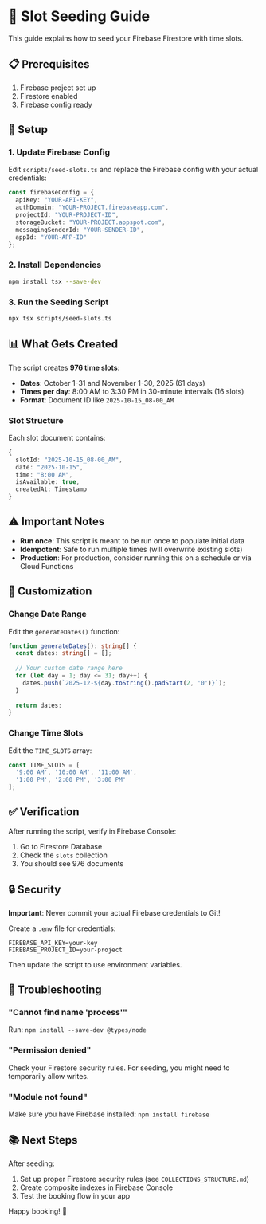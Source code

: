 # 🌱 Slot Seeding Guide

This guide explains how to seed your Firebase Firestore with time slots.

## 📋 Prerequisites

1. Firebase project set up
2. Firestore enabled
3. Firebase config ready

## 🚀 Setup

### 1. Update Firebase Config

Edit `scripts/seed-slots.ts` and replace the Firebase config with your actual credentials:

```typescript
const firebaseConfig = {
  apiKey: "YOUR-API-KEY",
  authDomain: "YOUR-PROJECT.firebaseapp.com",
  projectId: "YOUR-PROJECT-ID",
  storageBucket: "YOUR-PROJECT.appspot.com",
  messagingSenderId: "YOUR-SENDER-ID",
  appId: "YOUR-APP-ID"
};
```

### 2. Install Dependencies

```bash
npm install tsx --save-dev
```

### 3. Run the Seeding Script

```bash
npx tsx scripts/seed-slots.ts
```

## 📊 What Gets Created

The script creates **976 time slots**:

- **Dates**: October 1-31 and November 1-30, 2025 (61 days)
- **Times per day**: 8:00 AM to 3:30 PM in 30-minute intervals (16 slots)
- **Format**: Document ID like `2025-10-15_08-00_AM`

### Slot Structure

Each slot document contains:
```typescript
{
  slotId: "2025-10-15_08-00_AM",
  date: "2025-10-15",
  time: "8:00 AM",
  isAvailable: true,
  createdAt: Timestamp
}
```

## ⚠️ Important Notes

- **Run once**: This script is meant to be run once to populate initial data
- **Idempotent**: Safe to run multiple times (will overwrite existing slots)
- **Production**: For production, consider running this on a schedule or via Cloud Functions

## 🔧 Customization

### Change Date Range

Edit the `generateDates()` function:

```typescript
function generateDates(): string[] {
  const dates: string[] = [];
  
  // Your custom date range here
  for (let day = 1; day <= 31; day++) {
    dates.push(`2025-12-${day.toString().padStart(2, '0')}`);
  }
  
  return dates;
}
```

### Change Time Slots

Edit the `TIME_SLOTS` array:

```typescript
const TIME_SLOTS = [
  '9:00 AM', '10:00 AM', '11:00 AM',
  '1:00 PM', '2:00 PM', '3:00 PM'
];
```

## ✅ Verification

After running the script, verify in Firebase Console:
1. Go to Firestore Database
2. Check the `slots` collection
3. You should see 976 documents

## 🔒 Security

**Important**: Never commit your actual Firebase credentials to Git!

Create a `.env` file for credentials:
```env
FIREBASE_API_KEY=your-key
FIREBASE_PROJECT_ID=your-project
```

Then update the script to use environment variables.

## 🐛 Troubleshooting

### "Cannot find name 'process'"
Run: `npm install --save-dev @types/node`

### "Permission denied"
Check your Firestore security rules. For seeding, you might need to temporarily allow writes.

### "Module not found"
Make sure you have Firebase installed: `npm install firebase`

## 📚 Next Steps

After seeding:
1. Set up proper Firestore security rules (see `COLLECTIONS_STRUCTURE.md`)
2. Create composite indexes in Firebase Console
3. Test the booking flow in your app

Happy booking! 🎉
